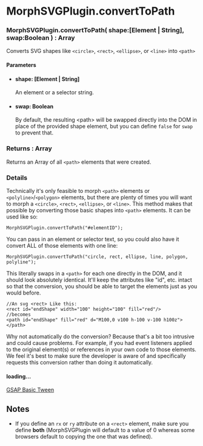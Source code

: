 # MorphSVGPlugin.convertToPath

### MorphSVGPlugin.convertToPath( shape:\[Element | String], swap:Boolean ) : Array

Converts SVG shapes like `<circle>`, `<rect>`, `<ellipse>`, or `<line>` into `<path>`

#### Parameters

* #### **shape**: \[Element | String]

  An element or a selector string.

* #### **swap**: Boolean

  By default, the resulting \<path> will be swapped directly into the DOM in place of the provided shape element, but you can define `false` for `swap` to prevent that.

### Returns : Array[​](#returns--array "Direct link to Returns : Array")

Returns an Array of all `<path>` elements that were created.

### Details[​](#details "Direct link to Details")

Technically it's only feasible to morph `<path>` elements or `<polyline>`/`<polygon>` elements, but there are plenty of times you will want to morph a `<circle>`, `<rect>`, `<ellipse>`, or `<line>`. This method makes that possible by converting those basic shapes into `<path>` elements. It can be used like so:

```
MorphSVGPlugin.convertToPath("#elementID");
```

You can pass in an element or selector text, so you could also have it convert ALL of those elements with one line:

```
MorphSVGPlugin.convertToPath("circle, rect, ellipse, line, polygon, polyline");
```

This literally swaps in a `<path>` for each one directly in the DOM, and it should look absolutely identical. It'll keep the attributes like "id", etc. intact so that the conversion, you should be able to target the elements just as you would before.

```
//An svg <rect> Like this:
<rect id="endShape" width="100" height="100" fill="red"/>
//becomes
<path id="endShape" fill="red" d="M100,0 v100 h-100 v-100 h100z"></path>
```

Why not automatically do the conversion? Because that's a bit too intrusive and could cause problems. For example, if you had event listeners applied to the original element(s) or references in your own code to those elements. We feel it's best to make sure the developer is aware of and specifically requests this conversion rather than doing it automatically.

#### loading...

[GSAP Basic Tween](https://codepen.io/GreenSock/embed/gagNeR?default-tab=result\&theme-id=41164)

## Notes[​](#notes "Direct link to Notes")

* If you define an `rx` or `ry` attribute on a `<rect>` element, make sure you define **both** (MorphSVGPlugin will default to a value of 0 whereas some browsers default to copying the one that was defined).
